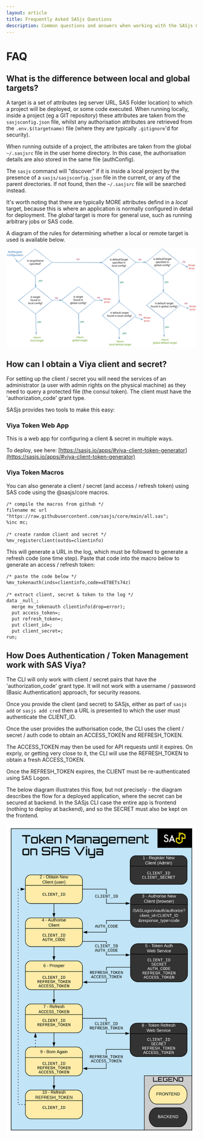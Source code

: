 ```yaml
---
layout: article
title: Frequently Asked SASjs Questions
description: Common questions and answers when working with the SASjs Command Line Interface
---
```


# FAQ

## What is the difference between local and global targets?

A target is a set of attributes (eg server URL, SAS Folder location) to which a project will be deployed, or some code executed. When running locally, inside a project (eg a GIT repository) these attributes are taken from the `sasjsconfig.json` file, whilst any authorisation attributes are retrieved from the `.env.$(targetname)` file (where they are typically `.gitignore`'d for security).

When running outside of a project, the attributes are taken from the global `~/.sasjsrc` file in the user home directory. In this case, the authorisation details are also stored in the same file (authConfig).

The `sasjs` command will "discover" if it is inside a local project by the presence of a `sasjs/sasjsconfig.json` file in the current, or any of the parent directories. If not found, then the `~/.sasjsrc` file will be searched instead.

It's worth noting that there are typically MORE attributes defind in a _local_ target, because this is where an application is normally configured in detail for deployment. The _global_ target is more for general use, such as running arbitrary jobs or SAS code.

A diagram of the rules for determining whether a local or remote target is used is available below.

<!-- source: https://excalidraw.com/#room=0e0163e79c486da603dd,OrjYfbOmt6OTc64ND7Qf6Q -->

![SAS target](/img/targetBehaviour.svg)

## How can I obtain a Viya client and secret?

For setting up the client / secret you will need the services of an administrator (a user with admin rights on the physical machine) as they need to query a protected file (the consul token). The client must have the 'authorization_code' grant type.

SASjs provides two tools to make this easy:

### Viya Token Web App

This is a web app for configuring a client & secret in multiple ways.

To deploy, see here: [https://sasjs.io/apps/#viya-client-token-generator](https://sasjs.io/apps/#viya-client-token-generator)

### Viya Token Macros

You can also generate a client / secret (and access / refresh token) using SAS code using the @sasjs/core macros.

```sas
/* compile the macros from github */
filename mc url "https://raw.githubusercontent.com/sasjs/core/main/all.sas";
%inc mc;

/* create random client and secret */
%mv_registerclient(outds=clientinfo)
```

This will generate a URL in the log, which must be followed to generate a refresh code (one time step). Paste that code into the macro below to generate an access / refresh token:

```
/* paste the code below */
%mv_tokenauth(inds=clientinfo,code=xET8ETs74z)

/* extract client, secret & token to the log */
data _null_;
  merge mv_tokenauth clientinfo(drop=error);
  put access_token=;
  put refresh_token=;
  put client_id=;
  put client_secret=;
run;

```

## How Does Authentication / Token Management work with SAS Viya?

The CLI will only work with client / secret pairs that have the 'authorization_code' grant type. It will not work with a username / password (Basic Authentication) approach, for security reasons.

Once you provide the client (and secret) to SASjs, either as part of `sasjs add` or `sasjs add cred` then a URL is presented to which the user must authenticate the CLIENT_ID.

Once the user provides the authorisation code, the CLI uses the client / secret / auth code to obtain an ACCESS_TOKEN and REFRESH_TOKEN.

The ACCESS_TOKEN may then be used for API requests until it expires. On expriy, or getting very close to it, the CLI will use the REFRESH_TOKEN to obtain a fresh ACCESS_TOKEN.

Once the REFRESH_TOKEN expires, the CLIENT must be re-authenticated using SAS Logon.

The below diagram illustrates this flow, but not precisely - the diagram describes the flow for a deployed application, where the secret can be secured at backend.  In the SASjs CLI case the entire app is frontend (nothing to deploy at backend), and so the SECRET must also be kept on the frontend.

<!-- source: https://lucid.app/lucidchart/e5ff1d2a-9d6a-4ae5-a990-a2a036d792f3/edit?page=O3h49Ot7ObFc# -->

![SAS token authentication](/img/tokenmanagementsasviya.svg)
